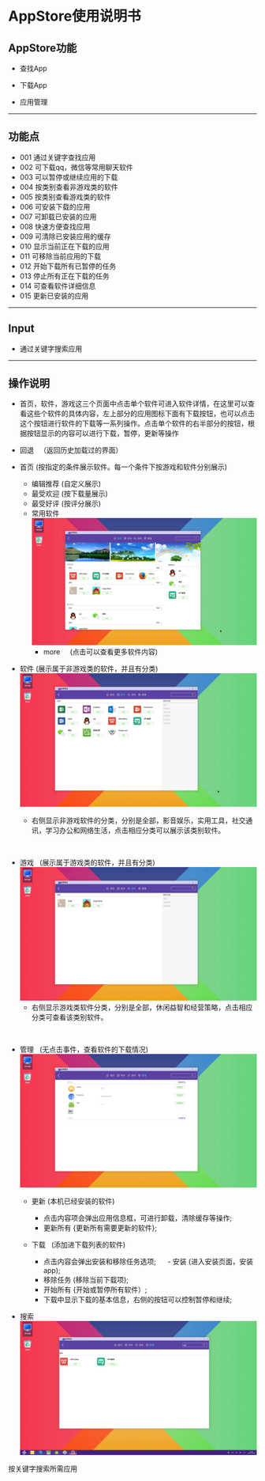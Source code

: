 # AppStore使用说明书
## AppStore功能
  
  - 查找App
  
  - 下载App
  
  - 应用管理 

***
## 功能点

- 001 通过关键字查找应用
- 002 可下载qq，微信等常用聊天软件
- 003 可以暂停或继续应用的下载
- 004 按类别查看非游戏类的软件
- 005 按类别查看游戏类的软件
- 006 可安装下载的应用
- 007 可卸载已安装的应用
- 008 快速方便查找应用
- 009 可清除已安装应用的缓存
- 010 显示当前正在下载的应用
- 011 可移除当前应用的下载
- 012 开始下载所有已暂停的任务
- 013 停止所有正在下载的任务
- 014 可查看软件详细信息
- 015 更新已安装的应用

***
## Input
 
 - 通过关键字搜索应用

***
## 操作说明

  - 首页，软件，游戏这三个页面中点击单个软件可进入软件详情，在这里可以查看这些个软件的具体内容，左上部分的应用图标下面有下载按钮，也可以点击这个按钮进行软件的下载等一系列操作。点击单个软件的右半部分的按钮，根据按钮显示的内容可以进行下载，暂停，更新等操作
  
  - 回退    （返回历史加载过的界面）
  
  - 首页    (按指定的条件展示软件。每一个条件下按游戏和软件分别展示)
    - 编辑推荐    (自定义展示)
    - 最受欢迎    (按下载量展示)
    - 最受好评    (按评分展示)
    - 常用软件	
    ![](https://github.com/openthos/appstore-ota-analysis/blob/master/pic/home.png)
      - more      (点击可以查看更多软件内容)
	
 	

  - 软件    (展示属于非游戏类的软件，并且有分类)
  ![](https://github.com/openthos/appstore-ota-analysis/blob/master/pic/software.png)  
    - 右侧显示非游戏软件的分类，分别是全部，影音娱乐，实用工具，社交通讯，学习办公和网络生活，点击相应分类可以展示该类别软件。
  
  
  - 游戏    (展示属于游戏类的软件，并且有分类)
  ![](https://github.com/openthos/appstore-ota-analysis/blob/master/pic/game.png)   
    - 右侧显示游戏类软件分类，分别是全部，休闲益智和经营策略，点击相应分类可查看该类别软件。 
  
  
  - 管理    (无点击事件，查看软件的下载情况)
  ![](https://github.com/openthos/appstore-ota-analysis/blob/master/pic/manager.png)  
  
    - 更新    (本机已经安装的软件)  
      - 点击内容项会弹出应用信息框，可进行卸载，清除缓存等操作;
      - 更新所有  {更新所有需要更新的软件};
       
    - 下载    (添加进下载列表的软件)    
      - 点击内容会弹出安装和移除任务选项;
      - 安装       (进入安装页面，安装app);
      - 移除任务    (移除当前下载项);
      - 开始所有  {开始或暂停所有软件）;
      - 下载中显示下载的基本信息，右侧的按钮可以控制暂停和继续;
       
 
 
  - 搜索  
  ![](https://github.com/openthos/appstore-ota-analysis/blob/master/pic/search.png)
  
  按关键字搜索所需应用


